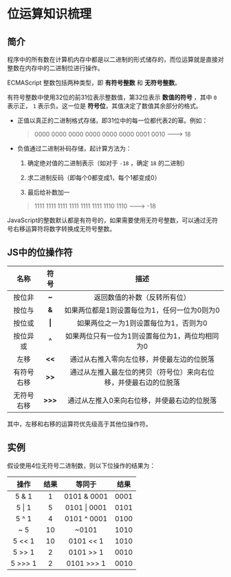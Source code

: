 # 位运算知识梳理

## 简介

程序中的所有数在计算机内存中都是以二进制的形式储存的，而位运算就是直接对整数在内存中的二进制位进行操作。

ECMAScript 整数包括两种类型，即 **有符号整数** 和 **无符号整数**。

有符号整数中使用32位的前31位表示整数值，第32位表示 **数值的符号** ，其中 `0` 表示正， `1` 表示负。这一位是 **符号位**，其值决定了数值其余部分的格式。

+ 正值以真正的二进制格式存储，即31位中的每一位都代表2的幂。例如：
  
  > 0000 0000 0000 0000 0000 0000 0001 0010    --->   18

+ 负值通过二进制补码存储，起计算方法为：
  
  1. 确定绝对值的二进制表示（如对于 `-18` ，确定 `18` 的二进制）
  
  2. 求二进制反码（即每个0都变成1，每个1都变成0）
  
  3. 最后给补数加一
  
  > 1111 1111 1111 1111 1111 1111 1110 1110   --->   -18

JavaScript的整数默认都是有符号的，如果需要使用无符号整数，可以通过无符号右移运算符将数字转换成无符号整数。

## JS中的位操作符

| 名称    | 符号      | 描述                               |
|:-----:|:-------:|:--------------------------------:|
| 按位非   | **~**   | 返回数值的补数（反转所有位）                   |
| 按位与   | **&**   | 如果两位都是1则设置每位为1，任何一位为0则为0         |
| 按位或   | **\|**  | 如果两位之一为1则设置每位为1，否则为0             |
| 按位异或  | **^**   | 如果两位只有一位为1则设置每位为1，两位均相同为0        |
| 左移    | **<<**  | 通过从右推入零向左位移，并使最左边的位脱落            |
| 有符号右移 | **>>**  | 通过从左推入最左位的拷贝（符号位）来向右位移，并使最右边的位脱落 |
| 无符号右移 | **>>>** | 通过从左推入0来向右位移，并使最右边的位脱落           |

其中，左移和右移的运算符优先级高于其他位操作符。

## 实例

假设使用4位无符号二进制数，则以下位操作的结果为：

| 操作      | 结果  | 等同于          | 结果   |
|:-------:|:---:|:------------:|:----:|
| 5 & 1   | 1   | 0101 & 0001  | 0001 |
| 5 \| 1  | 5   | 0101 \| 0001 | 0101 |
| 5 ^ 1   | 4   | 0101 ^ 0001  | 0100 |
| ~ 5     | 10  | ~0101        | 1010 |
| 5 << 1  | 10  | 0101 << 1    | 1010 |
| 5 >> 1  | 2   | 0101 >> 1    | 0010 |
| 5 >>> 1 | 2   | 0101 >>> 1   | 0010 |
